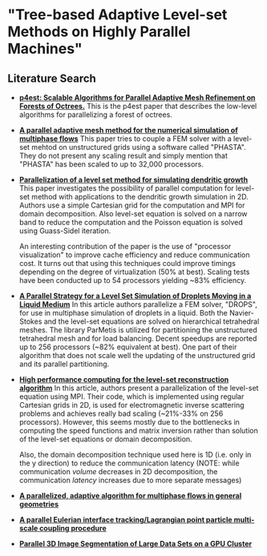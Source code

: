 # "Tree-based Adaptive Level-set Methods on Highly Parallel Machines"

## Literature Search

- [**p4est: Scalable Algorithms for Parallel Adaptive Mesh Refinement on Forests of Octrees.**][Burstedde2011]
 	This is the p4est paper that describes the low-level algorithms for parallelizing a forest of octrees.

- [**A parallel adaptive mesh method for the numerical simulation of multiphase flows**][Rodriguez2013]
	This paper tries to couple a FEM solver with a level-set mehtod on unstructured grids using a software called "PHASTA". They do not present any scaling result and simply mention that "PHASTA" has been scaled to up to 32,000 processors.

- [**Parallelization of a level set method for simulating dendritic growth**][Wang2006]
	This paper investigates the possibility of parallel computation for level-set method with applications to the dendritic growth simulation in 2D. Authors use a simple Cartesian grid for the computation and MPI for domain decomposition. Also level-set equation is solved on a narrow band to reduce the computation and the Poisson equation is solved using Guass-Sidel iteration.

	An interesting contribution of the paper is the use of "processor visualization" to improve cache efficiency and reduce communication cost. It turns out that using this techniques could improve timings depending on the degree of virtualization (50% at best). Scaling tests have been conducted up to 54 processors yielding ~83% efficiency.

- [**A Parallel Strategy for a Level Set Simulation of Droplets Moving in a Liquid Medium**][Fortmeier2011]
	In this article authors parallelize a FEM solver, "DROPS", for use in multiphase simulation of droplets in a liquid. Both the Navier-Stokes and the level-set equations are solved on hierarchical tetrahedral meshes. The library ParMetis is utilized for partitioning the unstructured tetrahedral mesh and for load balancing. Decent speedups are reported up to 256 processors (~82% equivalent at best). One part of their algorithm that does not scale well the updating of the unstructured grid and its parallel partitioning.

-	[**High performance computing for the level-set reconstruction algorithm**][Hajihashemi2010]
	In this article, authors present a parallelization of the level-set equation using MPI. Their code, which is implemented using regular Cartesian grids in 2D, is used for electromagnetic inverse scattering problems and achieves really bad scaling (~21%-33% on 256 processors). However, this seems mostly due to the bottlenecks in computing the speed functions and matrix inversion rather than solution of the level-set equations or domain decomposition. 

	Also, the domain decomposition technique used here is 1D (i.e. only in the y direction) to reduce the communication latency (NOTE: while communication *volume* decreases in 2D decomposition, the communication *latency* increases due to more separate messages)
	
-	[**A parallelized, adaptive algorithm for multiphase flows in general geometries**][Sussman2005]	

-	[**A parallel Eulerian interface tracking/Lagrangian point particle multi-scale coupling procedure**][Herrmann2010]

-	[**Parallel 3D Image Segmentation of Large Data Sets on a GPU Cluster**][Hagan2009]

[Burstedde2011]: http://p4est.github.io/papers/BursteddeWilcoxGhattas11.pdf
[Rodriguez2013]: http://www.sciencedirect.com/science/article/pii/S004579301300131X
[Wang2006]: http://www.sciencedirect.com/science/article/pii/S0743731506000244
[Sussman2005]: http://www.sciencedirect.com/science/article/pii/S0045794904004134
[Herrmann2010]: http://www.sciencedirect.com/science/article/pii/S0021999109005543
[Fortmeier2011]: http://link.springer.com/chapter/10.1007%2F978-3-642-19328-6_20
[Hajihashemi2010]: http://www.sciencedirect.com/science/article/pii/S0743731509001841
[Hagan2009]: http://link.springer.com/chapter/10.1007%2F978-3-642-10520-3_92#page-1